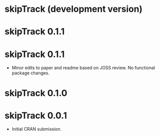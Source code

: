 # skipTrack (development version)

# skipTrack 0.1.1

# skipTrack 0.1.1

* Minor edits to paper and readme based on JOSS review. No functional package changes.

# skipTrack 0.1.0

# skipTrack 0.0.1

* Initial CRAN submission.
